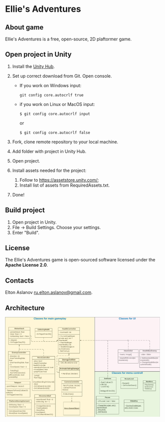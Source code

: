 # Ellie's Adventures

## About game
Ellie's Adventures is a free, open-source, 2D plaftormer game.

## Open project in Unity 
1. Install the [Unity Hub](https://unity3d.com/get-unity/download).
2. Set up correct download from Git. Open console.
    * If you work on Windows input:
        ```
        git config core.autocrlf true
        ```
    * if you work on Linux or MacOS input:  
        ```
        $ git config core.autocrlf input
        ```
        or
        ```
        $ git config core.autocrlf false
        ```
    
3. Fork, clone remote repository to your local machine.
4. Add folder with project in Unity Hub.
5. Open project.
6. Install assets needed for the project:
    1. Follow to https://assetstore.unity.com/;
    2. Install list of assets from RequiredAssets.txt.
7. Done!

## Build project
1. Open project in Unity. 
2. File -> Build Settings. Choose your settings.
3. Enter "Build".

## License 
The Ellie's Adventures game is open-sourced software licensed under the **Apache License 2.0**. 
 
## Contacts
Elton Aslanov [ru.elton.aslanov@gmail.com](mailto:ru.elton.aslanov@gmail.com).

## Architecture 
![Screenshot](uml-class.png)

